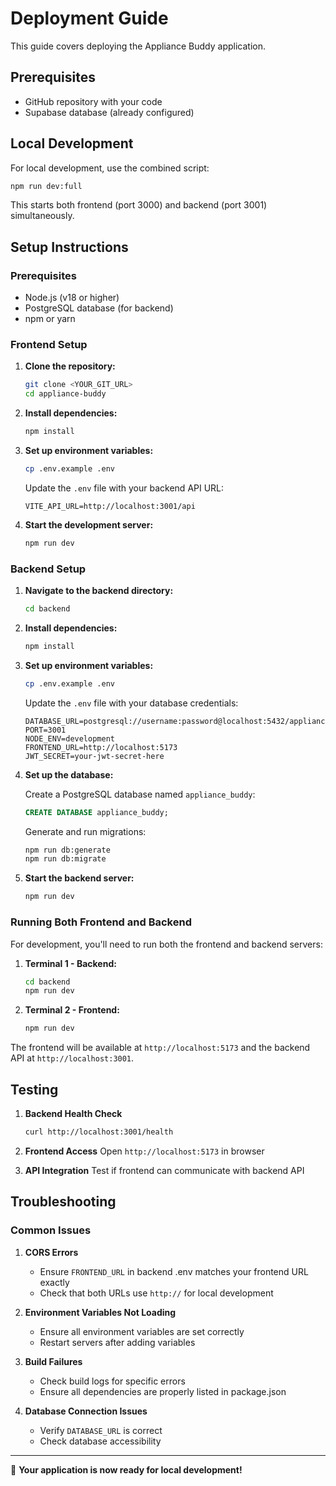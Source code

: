# Deployment Guide

This guide covers deploying the Appliance Buddy application.

## Prerequisites

- GitHub repository with your code
- Supabase database (already configured)

## Local Development

For local development, use the combined script:

```bash
npm run dev:full
```

This starts both frontend (port 3000) and backend (port 3001) simultaneously.

## Setup Instructions

### Prerequisites

- Node.js (v18 or higher)
- PostgreSQL database (for backend)
- npm or yarn

### Frontend Setup

1. **Clone the repository:**
   ```sh
   git clone <YOUR_GIT_URL>
   cd appliance-buddy
   ```

2. **Install dependencies:**
   ```sh
   npm install
   ```

3. **Set up environment variables:**
   ```sh
   cp .env.example .env
   ```
   
   Update the `.env` file with your backend API URL:
   ```env
   VITE_API_URL=http://localhost:3001/api
   ```

4. **Start the development server:**
   ```sh
   npm run dev
   ```

### Backend Setup

1. **Navigate to the backend directory:**
   ```sh
   cd backend
   ```

2. **Install dependencies:**
   ```sh
   npm install
   ```

3. **Set up environment variables:**
   ```sh
   cp .env.example .env
   ```
   
   Update the `.env` file with your database credentials:
   ```env
   DATABASE_URL=postgresql://username:password@localhost:5432/appliance_buddy
   PORT=3001
   NODE_ENV=development
   FRONTEND_URL=http://localhost:5173
   JWT_SECRET=your-jwt-secret-here
   ```

4. **Set up the database:**
   
   Create a PostgreSQL database named `appliance_buddy`:
   ```sql
   CREATE DATABASE appliance_buddy;
   ```
   
   Generate and run migrations:
   ```sh
   npm run db:generate
   npm run db:migrate
   ```

5. **Start the backend server:**
   ```sh
   npm run dev
   ```

### Running Both Frontend and Backend

For development, you'll need to run both the frontend and backend servers:

1. **Terminal 1 - Backend:**
   ```sh
   cd backend
   npm run dev
   ```

2. **Terminal 2 - Frontend:**
   ```sh
   npm run dev
   ```

The frontend will be available at `http://localhost:5173` and the backend API at `http://localhost:3001`.

## Testing

1. **Backend Health Check**
   ```bash
   curl http://localhost:3001/health
   ```

2. **Frontend Access**
   Open `http://localhost:5173` in browser

3. **API Integration**
   Test if frontend can communicate with backend API

## Troubleshooting

### Common Issues

1. **CORS Errors**
   - Ensure `FRONTEND_URL` in backend .env matches your frontend URL exactly
   - Check that both URLs use `http://` for local development

2. **Environment Variables Not Loading**
   - Ensure all environment variables are set correctly
   - Restart servers after adding variables

3. **Build Failures**
   - Check build logs for specific errors
   - Ensure all dependencies are properly listed in package.json

4. **Database Connection Issues**
   - Verify `DATABASE_URL` is correct
   - Check database accessibility

---

🎉 **Your application is now ready for local development!**